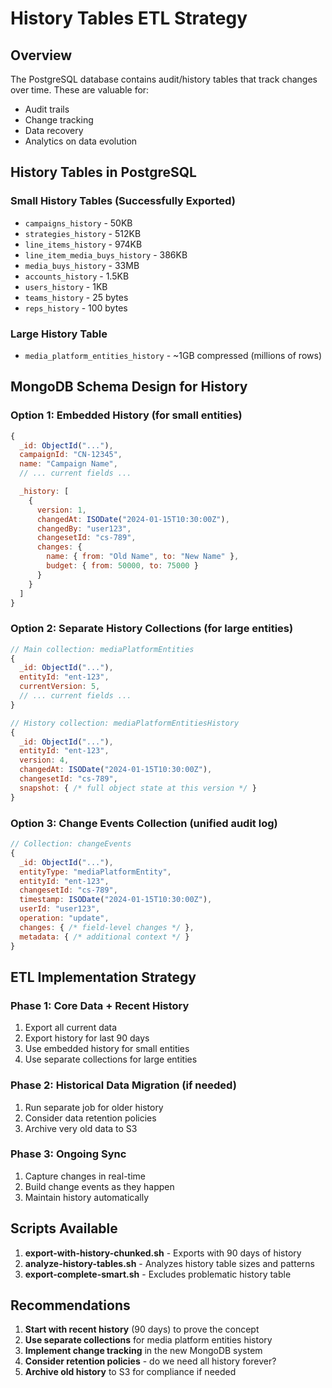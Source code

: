 # History Tables ETL Strategy

## Overview

The PostgreSQL database contains audit/history tables that track changes over time. These are valuable for:

- Audit trails
- Change tracking
- Data recovery
- Analytics on data evolution

## History Tables in PostgreSQL

### Small History Tables (Successfully Exported)

- `campaigns_history` - 50KB
- `strategies_history` - 512KB
- `line_items_history` - 974KB
- `line_item_media_buys_history` - 386KB
- `media_buys_history` - 33MB
- `accounts_history` - 1.5KB
- `users_history` - 1KB
- `teams_history` - 25 bytes
- `reps_history` - 100 bytes

### Large History Table

- `media_platform_entities_history` - ~1GB compressed (millions of rows)

## MongoDB Schema Design for History

### Option 1: Embedded History (for small entities)

```javascript
{
  _id: ObjectId("..."),
  campaignId: "CN-12345",
  name: "Campaign Name",
  // ... current fields ...

  _history: [
    {
      version: 1,
      changedAt: ISODate("2024-01-15T10:30:00Z"),
      changedBy: "user123",
      changesetId: "cs-789",
      changes: {
        name: { from: "Old Name", to: "New Name" },
        budget: { from: 50000, to: 75000 }
      }
    }
  ]
}
```

### Option 2: Separate History Collections (for large entities)

```javascript
// Main collection: mediaPlatformEntities
{
  _id: ObjectId("..."),
  entityId: "ent-123",
  currentVersion: 5,
  // ... current fields ...
}

// History collection: mediaPlatformEntitiesHistory
{
  _id: ObjectId("..."),
  entityId: "ent-123",
  version: 4,
  changedAt: ISODate("2024-01-15T10:30:00Z"),
  changesetId: "cs-789",
  snapshot: { /* full object state at this version */ }
}
```

### Option 3: Change Events Collection (unified audit log)

```javascript
// Collection: changeEvents
{
  _id: ObjectId("..."),
  entityType: "mediaPlatformEntity",
  entityId: "ent-123",
  changesetId: "cs-789",
  timestamp: ISODate("2024-01-15T10:30:00Z"),
  userId: "user123",
  operation: "update",
  changes: { /* field-level changes */ },
  metadata: { /* additional context */ }
}
```

## ETL Implementation Strategy

### Phase 1: Core Data + Recent History

1. Export all current data
2. Export history for last 90 days
3. Use embedded history for small entities
4. Use separate collections for large entities

### Phase 2: Historical Data Migration (if needed)

1. Run separate job for older history
2. Consider data retention policies
3. Archive very old data to S3

### Phase 3: Ongoing Sync

1. Capture changes in real-time
2. Build change events as they happen
3. Maintain history automatically

## Scripts Available

1. **export-with-history-chunked.sh** - Exports with 90 days of history
2. **analyze-history-tables.sh** - Analyzes history table sizes and patterns
3. **export-complete-smart.sh** - Excludes problematic history table

## Recommendations

1. **Start with recent history** (90 days) to prove the concept
2. **Use separate collections** for media platform entities history
3. **Implement change tracking** in the new MongoDB system
4. **Consider retention policies** - do we need all history forever?
5. **Archive old history** to S3 for compliance if needed
